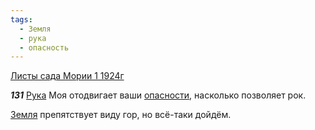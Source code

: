 ```yaml
---
tags:
  - Земля
  - рука
  - опасность
---
```


[Листы сада Мории 1 1924г](https://127.0.0.1:4002/agni/1924)

___131___
[Рука](../../../tags/#рука) Моя отодвигает ваши [опасности](../../../tags/#опасность), насколько позволяет рок.   

[Земля](../../../tags/#Земля) препятствует виду гор, но всё-таки дойдём.   

